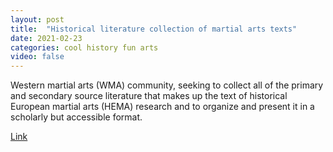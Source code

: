 ```yaml
---
layout: post
title:  "Historical literature collection of martial arts texts"
date: 2021-02-23
categories: cool history fun arts
video: false
---
```


Western martial arts (WMA) community, seeking to collect all of the primary and secondary source literature that makes up the text of historical European martial arts (HEMA) research and to organize and present it in a scholarly but accessible format.

[Link](//www.wiktenauer.com/wiki/Main_Page)
